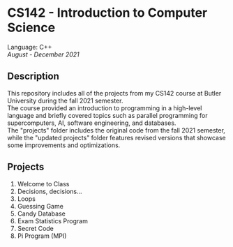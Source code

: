 # CS142 - Introduction to Computer Science
Language: C++\
*August - December 2021*

## Description
This repository includes all of the projects from my CS142 course at Butler University during the fall 2021 semester.\
The course provided an introduction to programming in a high-level language and briefly covered topics such as parallel programming for supercomputers, AI, software engineering, and databases.\
The "projects" folder includes the original code from the fall 2021 semester, while the "updated projects" folder features revised versions that showcase some improvements and optimizations.

## Projects 
1. Welcome to Class
2. Decisions, decisions...
3. Loops
4. Guessing Game
5. Candy Database
6. Exam Statistics Program
7. Secret Code
8. Pi Program (MPI)
